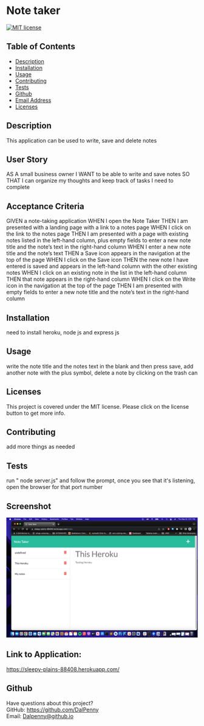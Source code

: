 # Note taker

  [![MIT license](https://img.shields.io/badge/License-MIT-blue.svg)](https://lbesson.mit-license.org/)

  ## Table of Contents
  * [Description](#description)
  * [Installation](#installation)
  * [Usage](#usage)
  * [Contributing](#contributing)
  * [Tests](#tests)
  * [Github](#github)
  * [Email Address](#email)
  * [Licenses](#licenses)

  
  ## Description
  This application can be used to write, save and delete notes
  
  ## User Story
  AS A small business owner
  I WANT to be able to write and save notes
  SO THAT I can organize my thoughts and keep track of tasks I need to complete
  
  ## Acceptance Criteria
   GIVEN a note-taking application
   WHEN I open the Note Taker
   THEN I am presented with a landing page with a link to a notes page
   WHEN I click on the link to the notes page
   THEN I am presented with a page with existing notes listed in the left-hand column, 
    plus empty fields to enter a new note title and the note’s text in the right-hand column
   WHEN I enter a new note title and the note’s text
   THEN a Save icon appears in the navigation at the top of the page
   WHEN I click on the Save icon
   THEN the new note I have entered is saved and appears in the left-hand column with the other existing notes
   WHEN I click on an existing note in the list in the left-hand column
   THEN that note appears in the right-hand column
   WHEN I click on the Write icon in the navigation at the top of the page
   THEN I am presented with empty fields to enter a new note title and the note’s text in the right-hand column

  ## Installation
  need to install heroku, node js and express js

  ## Usage
  write the note title and the notes text in the blank and then press save, add another note with the plus symbol, delete a note by clicking on the trash can
  ## Licenses
  This project is covered under the MIT license. Please click on the license button to get more info.
  
  ## Contributing
  add more things as needed
  
  ## Tests
  run " node  server.js" and follow the prompt, once you see that it's listening, open the browser for that port number 
  
  ## Screenshot
  <img width="1440" alt="Screen Shot" src="https://github.com/DalPenny/module11-notetaker/blob/52d72d18ff6c9ad2330835ca31ead349a5c7f1ed/public/assets/images/herokuscreenshot.png">
  
  ## Link to Application:
  https://sleepy-plains-88408.herokuapp.com/
  
  ## Github
  Have questions about this project?  
  GitHub: https://github.com/DalPenny  
  Email: Dalpenny@github.io

